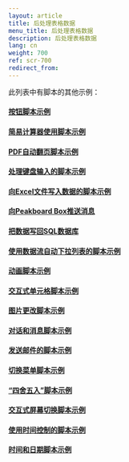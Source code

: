 ```yaml
---
layout: article
title: 后处理表格数据
menu_title: 后处理表格数据
description: 后处理表格数据
lang: cn
weight: 700
ref: scr-700
redirect_from:
---
```


此列表中有脚本的其他示例：

#### [按钮脚本示例](https://templates.peakboard.com/Script-Example-With-Button/cn)

#### [简易计算器使用脚本示例](https://templates.peakboard.com/Script-Example-Using-Calculator/cn)

#### [PDF自动翻页脚本示例](https://templates.peakboard.com/Script-Example-PDF-Page-Change/cn)

#### [处理键盘输入的脚本示例](https://templates.peakboard.com/Script-Example-Processing-Keyboard-Entries/cn)

#### [向Excel文件写入数据的脚本示例](https://templates.peakboard.com/Script-Example-Writing-To-Excel/cn)

#### [向Peakboard Box推送消息](https://templates.peakboard.com/Script-Send-Push-Messages-To-Peakboard/cn)

#### [把数据写回SQL数据库](https://templates.peakboard.com/Script-Writing-To-SQL-Database/cn)

#### [使用数据流自动下拉列表的脚本示例](https://templates.peakboard.com/Script-Auto-Scroll-List/cn)

#### [动画脚本示例](https://templates.peakboard.com/Script-Example-With-Animations/cn)

#### [交互式单元格脚本示例](https://templates.peakboard.com/Script-Example-Interactive-Table-Cells/cn)

#### [图片更改脚本示例](https://templates.peakboard.com/Script-Example-Image-Change/cn)

#### [对话和消息脚本示例](https://templates.peakboard.com/Script-Example-Dialogs-And-Messages/cn)

#### [发送邮件的脚本示例](https://templates.peakboard.com/Script-Example-Sending-Emails/cn)

#### [切换菜单脚本示例](https://templates.peakboard.com/Script-Example-Navigation-Menu/cn)

#### [“四舍五入”脚本示例](https://templates.peakboard.com/Script-Example-Rounding-Numbers/cn)

#### [交互式屏幕切换脚本示例](https://templates.peakboard.com/Script-Example-Interactive-Screen-Change/cn)

#### [使用时间控制的脚本示例](https://templates.peakboard.com/Script-Example-Working-With-Time-Controlled-Script/cn)

#### [时间和日期脚本示例](https://templates.peakboard.com/Script-Example-Working-With-Time-And-Date/cn)
